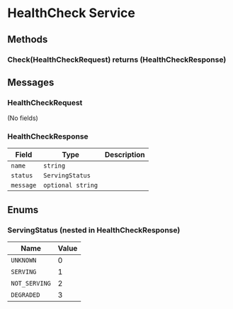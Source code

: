 # HealthCheck Service

## Methods

### Check(HealthCheckRequest) returns (HealthCheckResponse)

## Messages

### HealthCheckRequest

(No fields)

### HealthCheckResponse

| Field | Type | Description |
|---|---|---|
| `name` | `string` | |
| `status` | `ServingStatus` | |
| `message` | `optional string` | |

## Enums

### ServingStatus (nested in HealthCheckResponse)

| Name | Value |
|---|---|
| `UNKNOWN` | 0 |
| `SERVING` | 1 |
| `NOT_SERVING` | 2 |
| `DEGRADED` | 3 |
